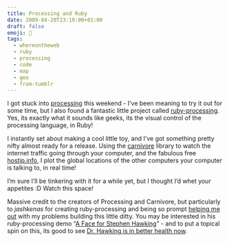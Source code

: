 ```yaml
---
title: Processing and Ruby
date: 2009-04-20T23:19:00+01:00
draft: false
emoji: 💎
tags:
  - whereontheweb
  - ruby
  - processing
  - code
  - map
  - geo
  - from-tumblr
---
```


I got stuck into [processing](https://processing.org) this weekend - I’ve been meaning to try it out for some time, but I also found a fantastic little project called [ruby-processing](https://github.com/jashkenas/ruby-processing/wiki). Yes, its exactly what it sounds like geeks, its the visual control of the processing language, in Ruby!

I instantly set about making a cool little toy, and I’ve got something pretty nifty almost ready for a release. Using the [carnivore](https://wiki.github.com/jashkenas/ruby-processing/r-s-g.org/carnivore/) library to watch the internet traffic going through your computer, and the fabulous free [hostip.info](https://hostip.info), I plot the global locations of the other computers your computer is talking to, in real time!

I’m sure I’ll be tinkering with it for a while yet, but I thought I’d whet your appetites :D Watch this space!

Massive credit to the creators of Processing and Carnivore, but particularly to _jashkenas_ for creating ruby-processing and being so prompt [helping me out](https://href.li/?http://r-s-g.org/carnivore/forum/YaBB.pl?action=dereferer;url=http://processing.org/discourse/yabb2/YaBB.pl?num=1240099712/0;anch=1) with my problems building this little ditty. You may be interested in his ruby-processing demo “[A Face for Stephen Hawking](https://href.li/?http://ashkenas.com/codework/a_face_for_stephen_hawking.html)” - and to put a topical spin on this, its good to see [Dr. Hawking is in better health now](https://news.bbc.co.uk/1/hi/uk/8008767.stm).
